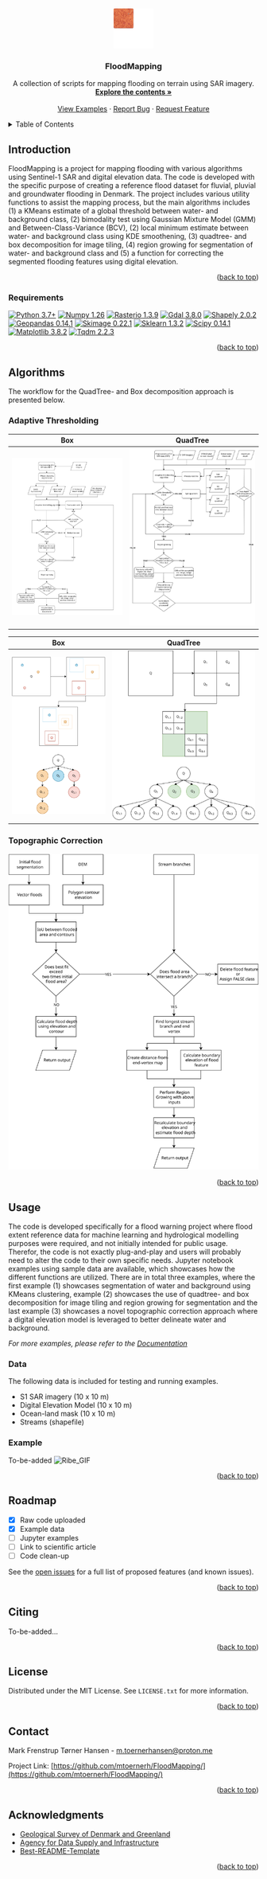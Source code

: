 
<a name="readme-top"></a>
<!--
-->



<!-- PROJECT SHIELDS -->
<!--
*** I'm using markdown "reference style" links for readability.
*** Reference links are enclosed in brackets [ ] instead of parentheses ( ).
*** See the bottom of this document for the declaration of the reference variables
*** for contributors-url, forks-url, etc. This is an optional, concise syntax you may use.
*** https://www.markdownguide.org/basic-syntax/#reference-style-links
-->
<!-- [![Contributors][contributors-shield]][contributors-url]
***[![Forks][forks-shield]][forks-url]
***[![Stargazers][stars-shield]][stars-url]
***[![Issues][issues-shield]][issues-url]
***[![MIT License][license-shield]][license-url]
***[![LinkedIn][linkedin-shield]][linkedin-url]
<!--

<!-- PROJECT LOGO -->
<br />
<div align="center">
  <a href="https://github.com/mtoernerh/FloodMapping">
    <img src="images/logo.svg" alt="Logo" width="80" height="80">
  </a>

  <h3 align="center">FloodMapping</h3>

  <p align="center">
    A collection of scripts for mapping flooding on terrain using SAR imagery.
    <br />
    <a href="https://github.com/mtoernerh"><strong>Explore the contents »</strong></a>
    <br />
    <br />
    <a href="https://github.com/mtoernerh/FloodMapping/example">View Examples</a>
    ·
    <a href="https://github.com/mtoernerh/FloodMapping/issues">Report Bug</a>
    ·
    <a href="https://github.com/mtoernerh/FloodMapping/issues">Request Feature</a>
  </p>
</div>



<!-- TABLE OF CONTENTS -->
<details>
  <summary>Table of Contents</summary>
  <ol>
    <li>
      <a href="#introduction">Introduction</a>
      <ul>
        <li><a href="#requirements">Requirements</a></li>
      </ul>
    </li>
    <li>
      <a href="#Algorithms">Algorithms</a>
      <ul>
        <li><a href="#adaptive-thresholding">Adaptive Thresholding</a></li>
        <li><a href="#topographic-correction">Topographic Correction</a></li>
      </ul>
    </li>
    <li><a href="#usage">Usage</a></li>
    <li><a href="#roadmap">Roadmap</a></li>
    <li><a href="#citing">Citing</a></li>
    <li><a href="#license">License</a></li>
    <li><a href="#contact">Contact</a></li>
    <li><a href="#acknowledgments">Acknowledgments</a></li>
  </ol>
</details>



<!-- Introduction -->
## Introduction

FloodMapping is a project for mapping flooding with various algorithms using Sentinel-1 SAR and digital elevation data. The code is developed with the specific purpose of creating a reference flood dataset for fluvial, pluvial and groundwater flooding in Denmark. The project includes various utility functions to assist the mapping process, but the main algorithms includes (1) a KMeans estimate of a global threshold between water- and background class, (2) bimodality test using Gaussian Mixture Model (GMM) and Between-Class-Variance (BCV), (2) local minimum estimate  between water- and background class using KDE smoothening, (3) quadtree- and box decomposition for image tiling, (4) region growing for segmentation of water- and background class and (5) a function for correcting the segmented flooding features using digital elevation.

<p align="right">(<a href="#readme-top">back to top</a>)</p>



### Requirements

[![Python 3.7+](https://img.shields.io/badge/Python-3.7+-blue.svg)](https://www.python.org/downloads/release/python-376/)
[![Numpy 1.26](https://img.shields.io/badge/numpy-1.26-blue.svg?logo=numpy)](https://numpy.org/devdocs/index.html) 
[![Rasterio 1.3.9](https://img.shields.io/badge/rasterio-1.3.9%20-blue.svg?logo=rasterio)](https://rasterio.readthedocs.io/en/stable/index.html) 
[![Gdal 3.8.0](https://img.shields.io/badge/gdal-3.8.0%20-blue.svg?logo=gdal)](https://gdal.org/index.html)
[![Shapely 2.0.2](https://img.shields.io/badge/shapely-2.0.2%20-blue.svg?logo=shapely)](https://shapely.readthedocs.io/en/stable/manual.html)
[![Geopandas 0.14.1](https://img.shields.io/badge/geopandas-0.14.1-blue.svg?logo=pandas)](https://geopandas.org/en/stable/)
[![Skimage 0.22.1](https://img.shields.io/badge/skimage-0.22.0-blue.svg?logo=scikit-image)](https://scikit-image.org/)
[![Sklearn 1.3.2](https://img.shields.io/badge/sklearn-1.3.2-blue.svg?logo=scikit-learn)](https://scikit-learn.org/stable/)
[![Scipy 0.14.1](https://img.shields.io/badge/scipy-1.11.4-blue.svg?logo=scipy)](https://scipy.org/)
[![Matplotlib 3.8.2](https://img.shields.io/badge/matplotlib-3.8.2-blue.svg?logo=matplotlib)](https://matplotlib.org/)
[![Tqdm 2.2.3](https://img.shields.io/badge/tqdm-2.2.3-blue.svg?logo=tqdm)](https://tqdm.github.io/)
<p align="right">(<a href="#readme-top">back to top</a>)</p>
<!-- GETTING STARTED -->

## Algorithms

The workflow for the QuadTree- and Box decomposition approach is presented below.

### Adaptive Thresholding


Box             |  QuadTree
:-------------------------:|:-------------------------:
![Box](images/box.svg) |  ![Quadtree](images/quadtree.svg)

Box             |  QuadTree
:-------------------------:|:-------------------------:
![Box_illustration](images/box_illustration.svg) |  ![Quadtree_illustration](images/quadtree_illustration.svg)

### Topographic Correction

![topographic-correction](images/topographic_correction.svg)

<p align="right">(<a href="#readme-top">back to top</a>)</p>



<!-- USAGE EXAMPLES -->
## Usage

The code is developed specifically for a flood warning project where flood extent reference data for machine learning and hydrological modelling purposes were required, and not initially intended for public usage. Therefor, the code is not exactly plug-and-play and users will probably need to alter the code to their own specific needs. Jupyter notebook examples using sample data are available, which showcases how the different functions are utilized. There are in total three examples, where the first example (1) showcases segmentation of water and background using KMeans clustering, example (2) showcases the use of quadtree- and box decomposition for image tiling and region growing for segmentation and the last example (3) showcases a novel topographic correction approach where a digital elevation model is leveraged to better delineate water and background.

_For more examples, please refer to the [Documentation](https://github.com/mtoernerh/FloodMapping/example)_

### Data
The following data is included for testing and running examples.
* S1 SAR imagery (10 x 10 m)
* Digital Elevation Model (10 x 10 m)
* Ocean-land mask (10 x 10 m)
* Streams (shapefile)
### Example
To-be-added
![Ribe_GIF](images/ribe_flooding.gif)
<p align="right">(<a href="#readme-top">back to top</a>)</p>



<!-- ROADMAP -->
## Roadmap

- [x] Raw code uploaded
- [x] Example data
- [ ] Jupyter examples
- [ ] Link to scientific article
- [ ] Code clean-up

See the [open issues](https://github.com/mtoernerh/FloodMapping/issues) for a full list of proposed features (and known issues).

<p align="right">(<a href="#readme-top">back to top</a>)</p>



<!-- CONTRIBUTING -->
## Citing

To-be-added...

<p align="right">(<a href="#readme-top">back to top</a>)</p>



<!-- LICENSE -->
## License

Distributed under the MIT License. See `LICENSE.txt` for more information.

<p align="right">(<a href="#readme-top">back to top</a>)</p>



<!-- CONTACT -->
## Contact

Mark Frenstrup Tørner Hansen - m.toernerhansen@proton.me

Project Link: [https://github.com/mtoernerh/FloodMapping/](https://github.com/mtoernerh/FloodMapping/)

<p align="right">(<a href="#readme-top">back to top</a>)</p>



<!-- ACKNOWLEDGMENTS -->
## Acknowledgments

* [Geological Survey of Denmark and Greenland](https://eng.geus.dk/)
* [Agency for Data Supply and Infrastructure](https://eng.sdfi.dk/)
* [Best-README-Template](https://github.com/othneildrew/Best-README-Template)
<p align="right">(<a href="#readme-top">back to top</a>)</p>



<!-- MARKDOWN LINKS & IMAGES -->
<!-- https://www.markdownguide.org/basic-syntax/#reference-style-links -->
[contributors-shield]: https://img.shields.io/github/contributors/othneildrew/Best-README-Template.svg?style=for-the-badge
[contributors-url]: https://github.com/mtoernerh/FloodMapping/graphs/contributors
[forks-shield]: https://img.shields.io/github/forks/othneildrew/Best-README-Template.svg?style=for-the-badge
[forks-url]: https://github.com/mtoernerh/FloodMapping/network/members
[stars-shield]: https://img.shields.io/github/stars/othneildrew/Best-README-Template.svg?style=for-the-badge
[stars-url]: https://github.com/mtoernerh/FloodMapping/
[issues-shield]: https://img.shields.io/github/issues/othneildrew/Best-README-Template.svg?style=for-the-badge
[issues-url]: https://github.com/mtoernerh/FloodMapping/issues
[license-shield]: https://img.shields.io/github/license/othneildrew/Best-README-Template.svg?style=for-the-badge
[license-url]: https://github.com/othneildrew/Best-README-Template/blob/master/LICENSE.txt
[linkedin-shield]: https://img.shields.io/badge/-LinkedIn-black.svg?style=for-the-badge&logo=linkedin&colorB=555
[linkedin-url]: https://linkedin.com/in/mark-hansen-b0267312b
[product-screenshot]: images/screenshot.png
[Next.js]: https://img.shields.io/badge/next.js-000000?style=for-the-badge&logo=nextdotjs&logoColor=white
[Next-url]: https://nextjs.org/
[React.js]: https://img.shields.io/badge/React-20232A?style=for-the-badge&logo=react&logoColor=61DAFB
[React-url]: https://reactjs.org/
[Vue.js]: https://img.shields.io/badge/Vue.js-35495E?style=for-the-badge&logo=vuedotjs&logoColor=4FC08D
[Vue-url]: https://vuejs.org/
[Angular.io]: https://img.shields.io/badge/Angular-DD0031?style=for-the-badge&logo=angular&logoColor=white
[Angular-url]: https://angular.io/
[Svelte.dev]: https://img.shields.io/badge/Svelte-4A4A55?style=for-the-badge&logo=svelte&logoColor=FF3E00
[Svelte-url]: https://svelte.dev/
[Laravel.com]: https://img.shields.io/badge/Laravel-FF2D20?style=for-the-badge&logo=laravel&logoColor=white
[Laravel-url]: https://laravel.com
[Bootstrap.com]: https://img.shields.io/badge/Bootstrap-563D7C?style=for-the-badge&logo=bootstrap&logoColor=white
[Bootstrap-url]: https://getbootstrap.com
[JQuery.com]: https://img.shields.io/badge/jQuery-0769AD?style=for-the-badge&logo=jquery&logoColor=white
[JQuery-url]: https://jquery.com 
[box]: https://github.com/mtoernerh/FloodMapping/images/box.svg
[quadtree]: https://github.com/mtoernerh/FloodMapping/images/quadtree.svg
[box_illustration]: https://github.com/mtoernerh/FloodMapping/images/box__illustration.svg
[quadtree_illustration]: https://github.com/mtoernerh/FloodMapping/images/quadtree__illustration.svg
[Ribe_GIF]: https://github.com/mtoernerh/FloodMapping/images/ribe_flooding.gif
